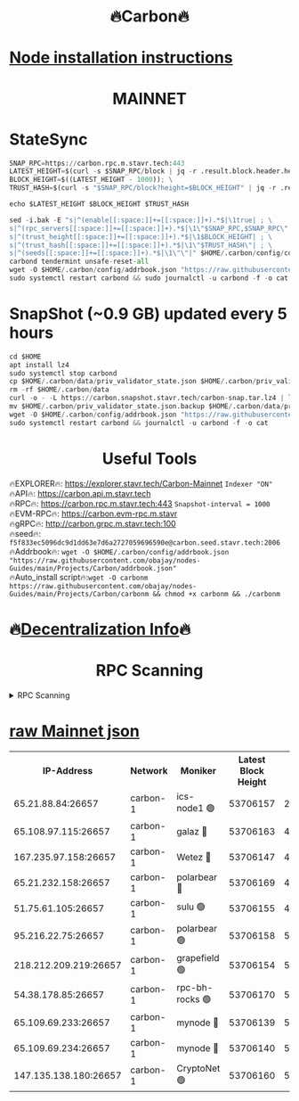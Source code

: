 <h1 align="center"> 🔥Carbon🔥</h1>

[Node installation instructions](https://github.com/obajay/nodes-Guides/tree/main/Projects/Carbon)
=
<h1 align="center"> MAINNET</h1>

# StateSync
```python
SNAP_RPC=https://carbon.rpc.m.stavr.tech:443
LATEST_HEIGHT=$(curl -s $SNAP_RPC/block | jq -r .result.block.header.height); \
BLOCK_HEIGHT=$((LATEST_HEIGHT - 1000)); \
TRUST_HASH=$(curl -s "$SNAP_RPC/block?height=$BLOCK_HEIGHT" | jq -r .result.block_id.hash)

echo $LATEST_HEIGHT $BLOCK_HEIGHT $TRUST_HASH

sed -i.bak -E "s|^(enable[[:space:]]+=[[:space:]]+).*$|\1true| ; \
s|^(rpc_servers[[:space:]]+=[[:space:]]+).*$|\1\"$SNAP_RPC,$SNAP_RPC\"| ; \
s|^(trust_height[[:space:]]+=[[:space:]]+).*$|\1$BLOCK_HEIGHT| ; \
s|^(trust_hash[[:space:]]+=[[:space:]]+).*$|\1\"$TRUST_HASH\"| ; \
s|^(seeds[[:space:]]+=[[:space:]]+).*$|\1\"\"|" $HOME/.carbon/config/config.toml
carbond tendermint unsafe-reset-all
wget -O $HOME/.carbon/config/addrbook.json "https://raw.githubusercontent.com/obajay/nodes-Guides/main/Projects/Carbon/addrbook.json"
sudo systemctl restart carbond && sudo journalctl -u carbond -f -o cat
```
# SnapShot (~0.9 GB) updated every 5 hours
```python
cd $HOME
apt install lz4
sudo systemctl stop carbond
cp $HOME/.carbon/data/priv_validator_state.json $HOME/.carbon/priv_validator_state.json.backup
rm -rf $HOME/.carbon/data
curl -o - -L https://carbon.snapshot.stavr.tech/carbon-snap.tar.lz4 | lz4 -c -d - | tar -x -C $HOME/.carbon --strip-components 2
mv $HOME/.carbon/priv_validator_state.json.backup $HOME/.carbon/data/priv_validator_state.json
wget -O $HOME/.carbon/config/addrbook.json "https://raw.githubusercontent.com/obajay/nodes-Guides/main/Projects/Carbon/addrbook.json"
sudo systemctl restart carbond && journalctl -u carbond -f -o cat
```

 <h1 align="center"> Useful Tools</h1>

🔥EXPLORER🔥:     https://explorer.stavr.tech/Carbon-Mainnet        `Indexer "ON"` \
🔥API🔥:          https://carbon.api.m.stavr.tech \
🔥RPC🔥:          https://carbon.rpc.m.stavr.tech:443              `Snapshot-interval = 1000` \
🔥EVM-RPC🔥:      https://carbon.evm-rpc.m.stavr \
🔥gRPC🔥:         http://carbon.grpc.m.stavr.tech:100 \
🔥seed🔥:      `f5f833ec5096dc9d1dd63e7d6a2727059696590e@carbon.seed.stavr.tech:2006` \
🔥Addrbook🔥:  `wget -O $HOME/.carbon/config/addrbook.json "https://raw.githubusercontent.com/obajay/nodes-Guides/main/Projects/Carbon/addrbook.json"` \
🔥Auto_install script🔥:`wget -O carbonm https://raw.githubusercontent.com/obajay/nodes-Guides/main/Projects/Carbon/carbonm && chmod +x carbonm && ./carbonm`

🔥[Decentralization Info](https://github.com/obajay/StateSync-snapshots/tree/main/Projects/Carbon/Decentralization)🔥
=
<h1 align="center"> RPC Scanning</h1>

<details>
<summary>RPC Scanning</summary>

<h2 align="center"> We scan nodes in real time every 4 hours. And we provide the final result of RPC endpoints.
We cannot influence the operation of these nodes in any way. </h2>


```python
If Voting Power is higher than 0 --> then the Node is a validator of the network and may be subject to attack and be a potential threat to the chain.
```
```python
We marked such validators with a red symbol
```

</details>

[raw Mainnet json](https://rpc-check.carbonm.stavr.tech/carbonm/rpc-carbonm-result.json)
=


<table><tr><th>IP-Address</th><th>Network</th><th>Moniker</th><th>Latest Block Height</th><th>Earliest Block Height</th><th>Catching Up</th><th>Tx Index</th><th>Voting Power</th><th>Scan Time</th></tr><tr><td>65.21.88.84:26657</td><td>carbon-1</td><td>ics-node1 🟢</td><td>53706157</td><td>21164241</td><td>False</td><td>off</td><td>0</td><td>2024-02-15T12:08:28.102959308UTC</td></tr><tr><td>65.108.97.115:26657</td><td>carbon-1</td><td>galaz 🔴</td><td>53706163</td><td>47374001</td><td>False</td><td>on</td><td>11263036976</td><td>2024-02-15T12:08:37.046604515UTC</td></tr><tr><td>167.235.97.158:26657</td><td>carbon-1</td><td>Wetez 🔴</td><td>53706147</td><td>48067570</td><td>False</td><td>on</td><td>1343100433</td><td>2024-02-15T12:08:06.701789702UTC</td></tr><tr><td>65.21.232.158:26657</td><td>carbon-1</td><td>polarbear 🔴</td><td>53706169</td><td>48126001</td><td>False</td><td>on</td><td>10428422750</td><td>2024-02-15T12:08:47.598778325UTC</td></tr><tr><td>51.75.61.105:26657</td><td>carbon-1</td><td>sulu 🟢</td><td>53706155</td><td>48742001</td><td>False</td><td>on</td><td>0</td><td>2024-02-15T12:08:21.059798938UTC</td></tr><tr><td>95.216.22.75:26657</td><td>carbon-1</td><td>polarbear 🟢</td><td>53706158</td><td>52338001</td><td>False</td><td>on</td><td>0</td><td>2024-02-15T12:08:25.568861887UTC</td></tr><tr><td>218.212.209.219:26657</td><td>carbon-1</td><td>grapefield 🟢</td><td>53706154</td><td>52371001</td><td>False</td><td>on</td><td>0</td><td>2024-02-15T12:08:18.598601185UTC</td></tr><tr><td>54.38.178.85:26657</td><td>carbon-1</td><td>rpc-bh-rocks 🟢</td><td>53706170</td><td>53130001</td><td>False</td><td>on</td><td>0</td><td>2024-02-15T12:08:54.135026669UTC</td></tr><tr><td>65.109.69.233:26657</td><td>carbon-1</td><td>mynode 🔴</td><td>53706139</td><td>53160001</td><td>False</td><td>off</td><td>8764920686</td><td>2024-02-15T12:07:47.534383008UTC</td></tr><tr><td>65.109.69.234:26657</td><td>carbon-1</td><td>mynode 🔴</td><td>53706140</td><td>53160001</td><td>False</td><td>off</td><td>12825392699</td><td>2024-02-15T12:07:47.954669344UTC</td></tr><tr><td>147.135.138.180:26657</td><td>carbon-1</td><td>CryptoNet 🟢</td><td>53706160</td><td>53567001</td><td>False</td><td>on</td><td>0</td><td>2024-02-15T12:08:30.558505554UTC</td></tr></table>
